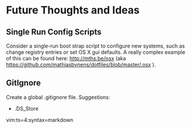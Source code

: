 # Future Thoughts and Ideas

## Single Run Config Scripts
Consider a single-run boot strap script to configure new systems, such
as change registry entries or set OS X gui defaults.  A really complex
example of this can be found here: http://mths.be/osx  (aka https://github.com/mathiasbynens/dotfiles/blob/master/.osx ).

## GitIgnore
Create a global .gitignore file.  Suggestions:
* .DS_Store



vim:ts=4:syntax=markdown
